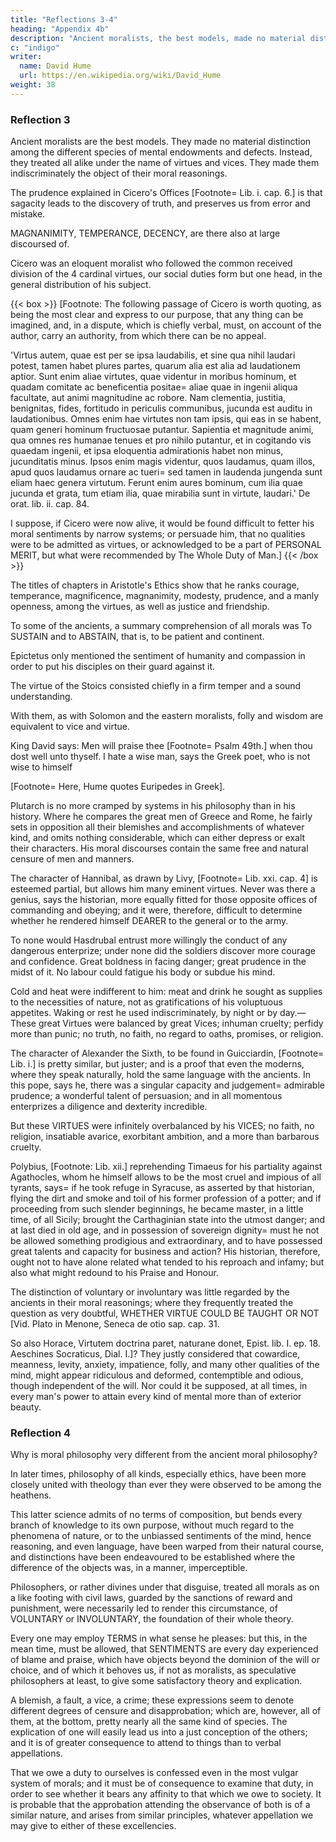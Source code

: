 ```yaml
---
title: "Reflections 3-4"
heading: "Appendix 4b"
description: "Ancient moralists, the best models, made no material distinction among the different species of mental endowments and defects"
c: "indigo"
writer:
  name: David Hume
  url: https://en.wikipedia.org/wiki/David_Hume
weight: 38
---
```



### Reflection 3

Ancient moralists are the best models. They made no material distinction among the different species of mental endowments and defects. Instead, they treated all alike under the name of virtues and vices. They made them indiscriminately the object of their moral reasonings. 

The prudence explained in Cicero's Offices [Footnote=  Lib. i. cap. 6.] is that sagacity leads to the discovery of truth, and preserves us from error and mistake. 

MAGNANIMITY, TEMPERANCE, DECENCY, are there also at large discoursed of. 

Cicero was an eloquent moralist who followed the common received division of the 4 cardinal virtues, our social duties form but one head, in the general distribution of his subject.


{{< box >}}
[Footnote:  The following passage of Cicero is worth quoting, as being the most clear and express to our purpose, that any thing can be imagined, and, in a dispute, which is chiefly verbal, must, on account of the author, carry an authority, from which there can be no appeal.

'Virtus autem, quae est per se ipsa laudabilis, et sine qua nihil laudari potest, tamen habet plures partes, quarum alia est alia ad laudationem aptior. Sunt enim aliae virtutes, quae videntur in moribus hominum, et quadam comitate ac beneficentia positae=  aliae quae in ingenii aliqua facultate, aut animi magnitudine ac robore. Nam clementia, justitia, benignitas, fides, fortitudo in periculis communibus, jucunda est auditu in laudationibus. Omnes enim hae virtutes non tam ipsis, qui eas in se habent, quam generi hominum fructuosae putantur. Sapientia et magnitude animi, qua omnes res humanae tenues et pro nihilo putantur, et in cogitando vis quaedam ingenii, et ipsa eloquentia admirationis habet non minus, jucunditatis minus. Ipsos enim magis videntur, quos laudamus, quam illos, apud quos laudamus ornare ac tueri=  sed tamen in laudenda jungenda sunt eliam haec genera virtutum. Ferunt enim aures bominum, cum ilia quae jucunda et grata, tum etiam ilia, quae mirabilia sunt in virtute, laudari.' De orat. lib. ii. cap. 84.

I suppose, if Cicero were now alive, it would be found difficult to fetter his moral sentiments by narrow systems; or persuade him, that no qualities were to be admitted as virtues, or acknowledged to be a part of PERSONAL MERIT, but what were recommended by The Whole Duty of Man.]
{{< /box >}}



The titles of chapters in Aristotle's Ethics show that he ranks courage, temperance, magnificence, magnanimity, modesty, prudence, and a manly openness, among the virtues, as well as justice and friendship.

To some of the ancients, a summary comprehension of all morals was To SUSTAIN and to ABSTAIN, that is, to be patient and continent.

Epictetus only mentioned the sentiment of humanity and compassion in order to put his disciples on their guard against it. 

The virtue of the Stoics consisted chiefly in a firm temper and a sound understanding. 

With them, as with Solomon and the eastern moralists, folly and wisdom are equivalent to vice and virtue.

King David says: Men will praise thee [Footnote=  Psalm 49th.] when thou dost well unto thyself. I hate a wise man, says the Greek poet, who is not wise to himself 

[Footnote=  Here, Hume quotes Euripedes in Greek]. 

Plutarch is no more cramped by systems in his philosophy than in his history. Where he compares the great men of Greece and Rome, he fairly sets in opposition all their blemishes and accomplishments of whatever kind, and omits nothing considerable, which can either depress or exalt their characters. His moral discourses contain the same free and natural censure of men and manners.

The character of Hannibal, as drawn by Livy, [Footnote=  Lib. xxi. cap. 4] is esteemed partial, but allows him many eminent virtues. Never was there a genius, says the historian, more equally fitted for those opposite offices of commanding and obeying; and it were, therefore, difficult to determine whether he rendered himself DEARER to the general or to the army. 

To none would Hasdrubal entrust more willingly the conduct of any dangerous enterprize; under none did the soldiers discover more courage and confidence. Great boldness in facing danger; great prudence in the midst of it. No labour could fatigue his body or subdue his mind.

Cold and heat were indifferent to him: meat and drink he sought as supplies to the necessities of nature, not as gratifications of his voluptuous appetites. Waking or rest he used indiscriminately, by night or by day.—These great Virtues were balanced by great Vices; inhuman cruelty; perfidy more than punic; no truth, no faith, no regard to oaths, promises, or religion.

The character of Alexander the Sixth, to be found in Guicciardin, [Footnote=  Lib. i.] is pretty similar, but juster; and is a proof that even the moderns, where they speak naturally, hold the same language with the ancients. In this pope, says he, there was a singular capacity and judgement=  admirable prudence; a wonderful talent of persuasion; and in all momentous enterprizes a diligence and dexterity incredible. 

But these VIRTUES were infinitely overbalanced by his VICES; no faith, no religion, insatiable avarice, exorbitant ambition, and a more than barbarous cruelty.

Polybius, [Footnote:  Lib. xii.] reprehending Timaeus for his partiality against Agathocles, whom he himself allows to be the most cruel and impious of all tyrants, says=  if he took refuge in Syracuse, as asserted by that historian, flying the dirt and smoke and toil of his former profession of a potter; and if proceeding from such slender beginnings, he became master, in a little time, of all Sicily; brought the Carthaginian state into the utmost danger; and at last died in old age, and in possession of sovereign dignity=  must he not be allowed something prodigious and extraordinary, and to have possessed great talents and capacity for business and action? His historian, therefore, ought not to have alone related what tended to his reproach and infamy; but also what might redound to his Praise and Honour.

The distinction of voluntary or involuntary was little regarded by the ancients in their moral reasonings; where they frequently treated the question as very doubtful, WHETHER VIRTUE COULD BE TAUGHT OR NOT [Vid. Plato in Menone, Seneca de otio sap. cap. 31. 

So also Horace, Virtutem doctrina paret, naturane donet, Epist. lib. I. ep. 18. Aeschines Socraticus, Dial. I.]? They justly considered that cowardice, meanness, levity, anxiety, impatience, folly, and many other qualities of the mind, might appear ridiculous and deformed, contemptible and odious, though independent of the will. Nor could it be supposed, at all times, in every man's power to attain every kind of mental more than of exterior beauty.


### Reflection 4

Why is moral philosophy very different from the ancient moral philosophy? 

In later times, philosophy of all kinds, especially ethics, have been more closely united with theology than ever they were observed to be among the heathens. 

This latter science admits of no terms of composition, but bends every branch of knowledge to its own purpose, without much regard to the phenomena of nature, or to the unbiassed sentiments of the mind, hence reasoning, and even language, have been warped from their natural course, and distinctions have been endeavoured to be established where the difference of the objects was, in a manner, imperceptible. 

Philosophers, or rather divines under that disguise, treated all morals as on a like footing with civil laws, guarded by the sanctions of reward and punishment, were necessarily led to render this circumstance, of VOLUNTARY or INVOLUNTARY, the foundation of their whole theory. 

Every one may employ TERMS in what sense he pleases: but this, in the mean time, must be allowed, that SENTIMENTS are every day experienced of blame and praise, which have objects beyond the dominion of the will or choice, and of which it behoves us, if not as moralists, as speculative philosophers at least, to give some satisfactory theory and explication.

A blemish, a fault, a vice, a crime; these expressions seem to denote different degrees of censure and disapprobation; which are, however, all of them, at the bottom, pretty nearly all the same kind of species. The explication of one will easily lead us into a just conception of the others; and it is of greater consequence to attend to things than to verbal appellations.

That we owe a duty to ourselves is confessed even in the most vulgar system of morals; and it must be of consequence to examine that duty, in order to see whether it bears any affinity to that which we owe to society. It is probable that the approbation attending the observance of both is of a similar nature, and arises from similar principles, whatever appellation we may give to either of these excellencies.
